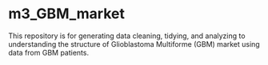 # m3_GBM_market
This repository is for generating data cleaning, tidying, and analyzing to understanding the structure of Glioblastoma Multiforme (GBM) market using data from GBM patients.
